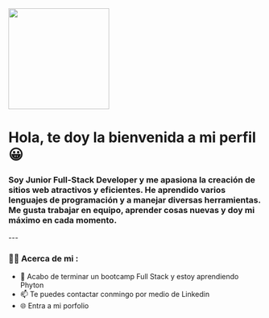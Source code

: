 <div id="header" aling="center">
    <img src= "https://media.giphy.com/media/2IudUHdI075HL02Pkk/giphy.gif" width="200"/>
    <h1 aling="center">Hola, te doy la bienvenida a mi perfil 😀</h1>
    <h3>Soy Junior Full-Stack Developer y me apasiona la creación de sitios web atractivos y eficientes.  He aprendido varios lenguajes de programación y a manejar diversas herramientas. Me gusta trabajar en equipo, aprender cosas nuevas y doy mi máximo en cada momento. </h3>
</div>    
---

### 👨‍💻 Acerca de mi :

- 🌱 Acabo de terminar un bootcamp Full Stack y estoy aprendiendo Phyton 
- 📫 Te puedes contactar conmingo por medio de Linkedin 
- 🌐 Entra a mi porfolio 



